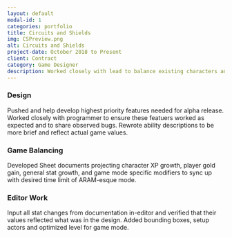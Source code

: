 ```yaml
---
layout: default
modal-id: 1
categories: portfolio
title: Circuits and Shields
img: CSPreview.png
alt: Circuits and Shields
project-date: October 2018 to Present
client: Contract
category: Game Designer
description: Worked closely with lead to balance existing characters and help push feature creation for an initial alpha release.
---
```


### Design
Pushed and help develop highest priority features needed for alpha release. Worked closely with programmer to ensure these featuers worked as expected and to share observed bugs. Rewrote ability descriptions to be more brief and reflect actual game values. 

### Game Balancing
Developed Sheet documents projecting character XP growth, player gold gain, general stat growth, and game mode specific modifiers to sync up with desired time limit of ARAM-esque mode.

### Editor Work
Input all stat changes from documentation in-editor and verified that their values reflected what was in the design. Added bounding boxes, setup actors and optimized level for game mode.
